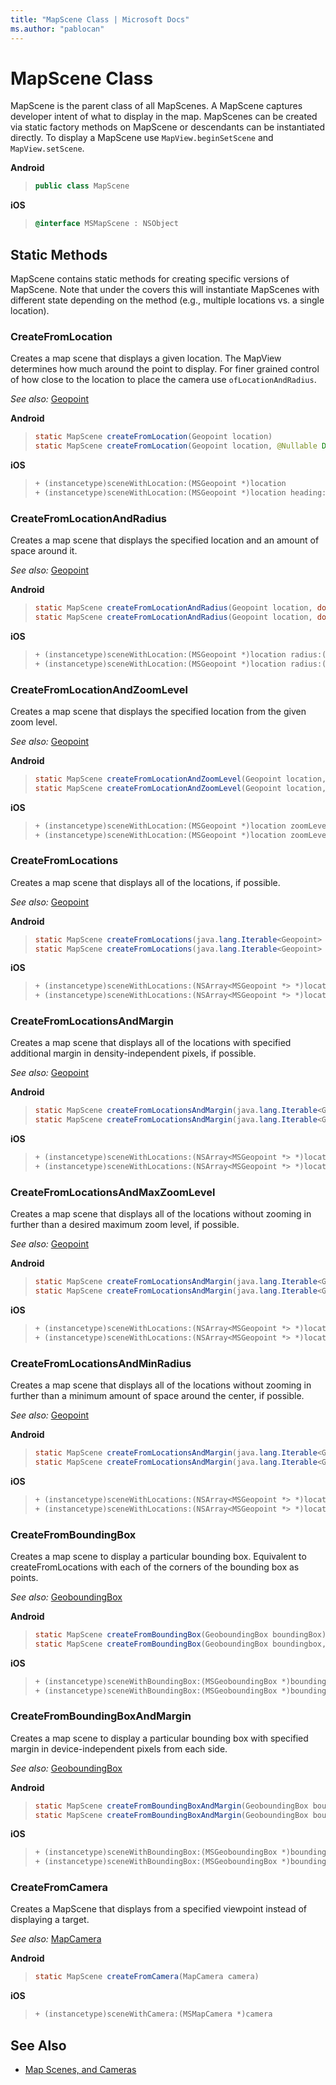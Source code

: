 ```yaml
---
title: "MapScene Class | Microsoft Docs"
ms.author: "pablocan"
---
```


# MapScene Class

MapScene is the parent class of all MapScenes. A MapScene captures developer intent of what to display in the map.
MapScenes can be created via static factory methods on MapScene or descendants can be instantiated directly. To display a MapScene use `MapView.beginSetScene` and `MapView.setScene`.

**Android**

>```java
> public class MapScene
>```

**iOS**

>```objectivec
> @interface MSMapScene : NSObject
>```

## Static Methods

MapScene contains static methods for creating specific versions of MapScene.  Note that under the covers this will instantiate MapScenes with different state depending on the method (e.g., multiple locations vs. a single location).

### CreateFromLocation

Creates a map scene that displays a given location. The MapView determines how much around the point to display. For finer grained control of how close to the location to place the camera use `ofLocationAndRadius`.

_See also:_ [Geopoint](Geopoint-class.md)

**Android**

>```java
> static MapScene createFromLocation(Geopoint location)
> static MapScene createFromLocation(Geopoint location, @Nullable Double headingInDegrees, @Nullable Double pitchInDegrees)>
>```

**iOS**

>```objectivec
> + (instancetype)sceneWithLocation:(MSGeopoint *)location
> + (instancetype)sceneWithLocation:(MSGeopoint *)location heading:(CLLocationDirection)heading pitch:(double)pitch
>```

### CreateFromLocationAndRadius

Creates a map scene that displays the specified location and an amount of space around it.

_See also:_ [Geopoint](Geopoint-class.md)

**Android**

>```java
> static MapScene createFromLocationAndRadius(Geopoint location, double radiusInMeters) 
> static MapScene createFromLocationAndRadius(Geopoint location, double radiusInMeters, @Nullable Double headingInDegrees, @Nullable Double pitchInDegrees)
>```

**iOS**

>```objectivec
> + (instancetype)sceneWithLocation:(MSGeopoint *)location radius:(CLLocationDistance)radius
> + (instancetype)sceneWithLocation:(MSGeopoint *)location radius:(CLLocationDistance)radius heading:(CLLocationDirection)heading pitch:(double)pitch
>```

### CreateFromLocationAndZoomLevel

Creates a map scene that displays the specified location from the given zoom level.

_See also:_ [Geopoint](Geopoint-class.md)

**Android**

>```java
> static MapScene createFromLocationAndZoomLevel(Geopoint location, double zoomLevel) 
> static MapScene createFromLocationAndZoomLevel(Geopoint location, double zoomLevel, @Nullable Double headingInDegrees, @Nullable Double pitchInDegrees)
>```

**iOS**

>```objectivec
> + (instancetype)sceneWithLocation:(MSGeopoint *)location zoomLevel:(double)zoomLevel
> + (instancetype)sceneWithLocation:(MSGeopoint *)location zoomLevel:(double)zoomLevel heading:(CLLocationDirection)heading pitch:(double)pitch
>```

### CreateFromLocations

Creates a map scene that displays all of the locations, if possible.

_See also:_ [Geopoint](Geopoint-class.md)

**Android**

>```java
> static MapScene createFromLocations(java.lang.Iterable<Geopoint> locations)
> static MapScene createFromLocations(java.lang.Iterable<Geopoint> locations, @Nullable Double headingInDegrees, @Nullable Double pitchInDegrees)
>```

**iOS**

>```objectivec
> + (instancetype)sceneWithLocations:(NSArray<MSGeopoint *> *)locations
> + (instancetype)sceneWithLocations:(NSArray<MSGeopoint *> *)locations heading:(CLLocationDirection)heading pitch:(double)pitch
>```

### CreateFromLocationsAndMargin

Creates a map scene that displays all of the locations with specified additional margin in density-independent pixels, if possible.

_See also:_ [Geopoint](Geopoint-class.md)

**Android**

>```java
> static MapScene createFromLocationsAndMargin(java.lang.Iterable<Geopoint> locations, double marginInDeviceIndependentPixels)
> static MapScene createFromLocationsAndMargin(java.lang.Iterable<Geopoint> locations, double marginInDeviceIndependentPixels, @Nullable Double headingInDegrees, @Nullable Double pitchInDegrees)
>```

**iOS**

>```objectivec
> + (instancetype)sceneWithLocations:(NSArray<MSGeopoint *> *)locations margin:(double)margin
> + (instancetype)sceneWithLocations:(NSArray<MSGeopoint *> *)locations margin:(double)margin heading:(CLLocationDirection)heading pitch:(double)pitch
>```

### CreateFromLocationsAndMaxZoomLevel

Creates a map scene that displays all of the locations without zooming in further than a desired maximum zoom level, if possible.

_See also:_ [Geopoint](Geopoint-class.md)

**Android**

>```java
> static MapScene createFromLocationsAndMargin(java.lang.Iterable<Geopoint> locations, double maxZoomLevel)
> static MapScene createFromLocationsAndMargin(java.lang.Iterable<Geopoint> locations, double maxZoomLevel, @Nullable Double headingInDegrees, @Nullable Double pitchInDegrees)
>```

**iOS**

>```objectivec
> + (instancetype)sceneWithLocations:(NSArray<MSGeopoint *> *)locations maxZoomLevel:(double)maxZoomLevel
> + (instancetype)sceneWithLocations:(NSArray<MSGeopoint *> *)locations maxZoomLevel:(double)maxZoomLevel heading:(CLLocationDirection)heading pitch:(double)pitch
>```

### CreateFromLocationsAndMinRadius

Creates a map scene that displays all of the locations without zooming in further than a minimum amount of space around the center, if possible.

_See also:_ [Geopoint](Geopoint-class.md)

**Android**

>```java
> static MapScene createFromLocationsAndMargin(java.lang.Iterable<Geopoint> locations, double minRadiusInMeters)
> static MapScene createFromLocationsAndMargin(java.lang.Iterable<Geopoint> locations, double minRadiusInMeters, @Nullable Double headingInDegrees, @Nullable Double pitchInDegrees)
>```

**iOS**

>```objectivec
> + (instancetype)sceneWithLocations:(NSArray<MSGeopoint *> *)locations minRadius:(double)minRadius
> + (instancetype)sceneWithLocations:(NSArray<MSGeopoint *> *)locations minRadius:(double)minRadius heading:(CLLocationDirection)heading pitch:(double)pitch
>```

### CreateFromBoundingBox

Creates a map scene to display a particular bounding box. Equivalent to createFromLocations with each of the corners of the bounding box as points.

_See also:_ [GeoboundingBox](GeoboundingBox-class.md)

**Android**

>```java
> static MapScene createFromBoundingBox(GeoboundingBox boundingBox)
> static MapScene createFromBoundingBox(GeoboundingBox boundingbox, @Nullable Double headingInDegrees, @Nullable Double pitchInDegrees)
>```

**iOS**

>```objectivec
> + (instancetype)sceneWithBoundingBox:(MSGeoboundingBox *)boundingBox
> + (instancetype)sceneWithBoundingBox:(MSGeoboundingBox *)boundingBox heading:(CLLocationDirection)heading pitch:(double)pitch;
>```

### CreateFromBoundingBoxAndMargin

Creates a map scene to display a particular bounding box with specified margin in device-independent pixels from each side.

_See also:_ [GeoboundingBox](GeoboundingBox-class.md)

**Android**

>```java
> static MapScene createFromBoundingBoxAndMargin(GeoboundingBox boundingBox, double leftMarginInDeviceIndependentPixels, double topMarginInDeviceIndependentPixels, double rightMarginInDeviceIndependentPixels, double bottomMarginInDeviceIndependentPixels)
> static MapScene createFromBoundingBoxAndMargin(GeoboundingBox boundingbox, double leftMarginInDeviceIndependentPixels, double topMarginInDeviceIndependentPixels, double rightMarginInDeviceIndependentPixels, double bottomMarginInDeviceIndependentPixels, @Nullable Double headingInDegrees, @Nullable Double pitchInDegrees)
>```

**iOS**

>```objectivec
> + (instancetype)sceneWithBoundingBox:(MSGeoboundingBox *)boundingBox leftMargin:(double)leftMargin topMargin:(double)topMargin rightMargin:(double)rightMargin bottomMargin:(double)bottomMargin
> + (instancetype)sceneWithBoundingBox:(MSGeoboundingBox *)boundingBox leftMargin:(double)leftMargin topMargin:(double)topMargin rightMargin:(double)rightMargin bottomMargin:(double)bottomMargin heading:(CLLocationDirection)heading pitch:(double)pitch
>```

### CreateFromCamera

Creates a MapScene that displays from a specified viewpoint instead of displaying a target.

_See also:_ [MapCamera](MapCamera-class.md)

**Android**

>```java
> static MapScene createFromCamera(MapCamera camera)
>```

**iOS**

>```objectivec
> + (instancetype)sceneWithCamera:(MSMapCamera *)camera
>```

## See Also

* [Map Scenes, and Cameras](../map-control-concepts/map-scenes-and-cameras.md)
